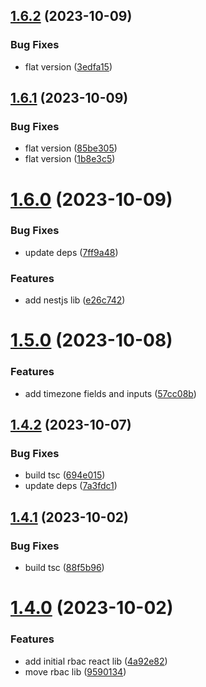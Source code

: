 ## [1.6.2](https://github.com/ra-libs/nx-libraries/compare/react-rbac-v1.6.1...react-rbac-v1.6.2) (2023-10-09)


### Bug Fixes

* flat version ([3edfa15](https://github.com/ra-libs/nx-libraries/commit/3edfa15330a3c63126ae99b01e4e6a79b9c89f23))

## [1.6.1](https://github.com/ra-libs/nx-libraries/compare/react-rbac-v1.6.0...react-rbac-v1.6.1) (2023-10-09)

### Bug Fixes

- flat version ([85be305](https://github.com/ra-libs/nx-libraries/commit/85be3051e4b98aad8350033e6feeacd532c73ad0))
- flat version ([1b8e3c5](https://github.com/ra-libs/nx-libraries/commit/1b8e3c5a31b988efe75d30c1b55f53d9370a89ab))

# [1.6.0](https://github.com/ra-libs/nx-libraries/compare/react-rbac-v1.5.0...react-rbac-v1.6.0) (2023-10-09)

### Bug Fixes

- update deps ([7ff9a48](https://github.com/ra-libs/nx-libraries/commit/7ff9a48e83c3572c964894492f711eb33fd1830c))

### Features

- add nestjs lib ([e26c742](https://github.com/ra-libs/nx-libraries/commit/e26c74244fcc51f76004b42449553f5615e91e25))

# [1.5.0](https://github.com/ra-libs/nx-libraries/compare/react-rbac-v1.4.2...react-rbac-v1.5.0) (2023-10-08)

### Features

- add timezone fields and inputs ([57cc08b](https://github.com/ra-libs/nx-libraries/commit/57cc08b770dfff726f3f67460cb19f76fde54084))

## [1.4.2](https://github.com/ra-libs/nx-libraries/compare/react-rbac-v1.4.1...react-rbac-v1.4.2) (2023-10-07)

### Bug Fixes

- build tsc ([694e015](https://github.com/ra-libs/nx-libraries/commit/694e0156fc39fd470b60c704f92e46c5a5b66293))
- update deps ([7a3fdc1](https://github.com/ra-libs/nx-libraries/commit/7a3fdc1468f395a220d5777c62d27200302f7f8d))

## [1.4.1](https://github.com/ra-libs/nx-libraries/compare/react-rbac-v1.4.0...react-rbac-v1.4.1) (2023-10-02)

### Bug Fixes

- build tsc ([88f5b96](https://github.com/ra-libs/nx-libraries/commit/88f5b9673ad7fa79088690d235cf2242abf1d4e5))

# [1.4.0](https://github.com/ra-libs/nx-libraries/compare/react-rbac-v1.3.5...react-rbac-v1.4.0) (2023-10-02)

### Features

- add initial rbac react lib ([4a92e82](https://github.com/ra-libs/nx-libraries/commit/4a92e82a063a57262569459da00f29e6236439cd))
- move rbac lib ([9590134](https://github.com/ra-libs/nx-libraries/commit/9590134d639691068d9b98b3d1823bd54a4de8d0))
